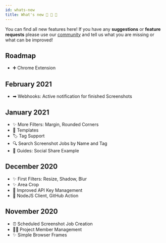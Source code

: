 ```yaml
---
id: whats-new
title: What's new 🎁 🚀 🌈
---
```


You can find all new features here! If you have any **suggestions** or **feature requests** please use our [community](https://github.com/websiteshot/community/discussions) and tell us what you are missing or what can be improved!

## Roadmap

- ➕ Chrome Extension

## February 2021

- ➡ Webhooks: Active notification for finished Screenshots

## January 2021

- ✨ More Filters: Margin, Rounded Corners
- 📄 Templates
- 🏷 Tag Support
- 🔍 Search Screenshot Jobs by Name and Tag
- 🚀 Guides: Social Share Example

## December 2020

- ✨ First Filters: Resize, Shadow, Blur
- ✨ Area Crop
- 🔑 Improved API Key Management
- 🚀 NodeJS Client, GitHub Action

## November 2020

- ⏰ Scheduled Screenshot Job Creation
- 🤸‍♀️ Project Member Management
- ✨ Simple Browser Frames

